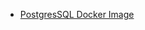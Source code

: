- [PostgresSQL Docker Image](https://good-yuuta.hatenablog.com/entry/2022/08/18/180154?_ga=2.218498009.1580593724.1660806599-1524494941.1630950902)